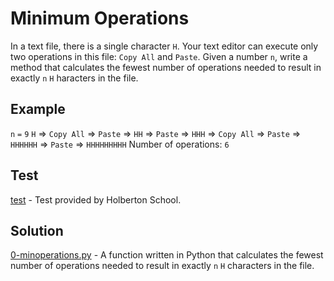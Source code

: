 # Minimum Operations
In a text file, there is a single character `H`. Your text editor can execute only two operations in this file: `Copy All` and `Paste`. Given a number `n`, write a method that calculates the fewest number of operations needed to result in exactly `n` `H` haracters in the file.

## Example
`n` `=` `9`
`H` => `Copy All` => `Paste` => `HH` => `Paste` => `HHH` => `Copy All` => `Paste` => `HHHHHH` => `Paste` => `HHHHHHHHH`
Number of operations: `6`

## Test
[test]() - Test provided by Holberton School.

## Solution
[0-minoperations.py]() - A function written in Python that calculates the fewest number of operations needed to result in exactly `n` `H` characters in the file.
